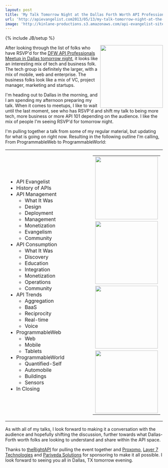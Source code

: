 ```yaml
---
layout: post
title: 'My Talk Tomorrow Night at the Dallas Forth Worth API Professionals Meetup'
url: 'http://apievangelist.com2013/05/13/my-talk-tomorrow-night-at-the-dallas-forth-worth-api-professionals-meetup/'
image: 'http://kinlane-productions.s3.amazonaws.com/api-evangelist-site/blog/dfw-api-meetup-group.jpeg'
---
```

{% include JB/setup %}
<p>
     <a href=http://www.meetup.com/DFW-API-Professionals/events/115600132/ title=DFW API Professional Meetup Group><img src=https://s3.amazonaws.com/kinlane-productions/events/dfw-api-meetup-group/dfw-api-meetup-group.jpeg border=0 width=200 align=right /></a>
</p>
<p>
     After looking through the list of folks who have RSVP'd for the <a href=http://www.meetup.com/DFW-API-Professionals/events/115600132/>DFW API Professionals Meetup in Dallas tomorrow night</a>, it looks like an interesting mix of tech and business folk. The tech group is definitely the larger, with a mix of mobile, web and enterprise. The business folks look like a mix of VC, project manager, marketing and startups.
</p>
<p>
     I'm heading out to Dallas in the morning, and I am spending my afternoon preparing my talk. When it comes to meetups, I like to wait until the last moment, see who has RSVP'd and shift my talk to being more tech, more business or more API 101 depending on the audience. I like the mix of people I'm seeing RSVP'd for tomorrow night.
</p>
<p>
     I'm pulling together a talk from some of my regular material, but updating for what is going on right now. Resulting in the following outline I'm calling, From ProgrammableWeb to ProgrammableWorld:
</p>
<table cellspacing=2 cellpadding=5 width=100%>
     <tbody>
          <tr>
               <td>
                    <ul class=mainlist>
                         <li>API Evangelist
                         </li>
                         <li>History of APIs
                         </li>
                         <li>API Management
                              <ul class=mainlist>
                                   <li>What It Was
                                   </li>
                                   <li>Design
                                   </li>
                                   <li>Deployment
                                   </li>
                                   <li>Management
                                   </li>
                                   <li>Monetization
                                   </li>
                                   <li>Evangelism
                                   </li>
                                   <li>Community
                                   </li>
                              </ul>
                         </li>
                         <li>API Consumption
                              <ul class=mainlist>
                                   <li>What It Was
                                   </li>
                                   <li>Discovery
                                   </li>
                                   <li>Education
                                   </li>
                                   <li>Integration
                                   </li>
                                   <li>Monetization
                                   </li>
                                   <li>Operations
                                   </li>
                                   <li>Community
                                   </li>
                              </ul>
                         </li>
                         <li>API Trends
                              <ul class=mainlist>
                                   <li>Aggregation
                                   </li>
                                   <li>BaaS
                                   </li>
                                   <li>Reciprocity
                                   </li>
                                   <li>Real-time
                                   </li>
                                   <li>Voice
                                   </li>
                              </ul>
                         </li>
                         <li>ProgrammableWeb
                              <ul class=mainlist>
                                   <li>Web
                                   </li>
                                   <li>Mobile
                                   </li>
                                   <li>Tablets
                                   </li>
                              </ul>
                         </li>
                         <li>ProgrammableWorld
                              <ul class=mainlist>
                                   <li>Quantified-Self
                                   </li>
                                   <li>Automobile
                                   </li>
                                   <li>Buildings
                                   </li>
                                   <li>Sensors
                                   </li>
                              </ul>
                         </li>
                         <li>In Closing
                         </li>
                    </ul>
               </td>
               <td width=33% align=center valign=top>
                    <table cellspacing=10 cellpadding=10 width=100%>
                         <tbody>
                              <tr>
                                   <td align=center>
                                        <a href=http://www.therightapi.com/ target=_blank title=TheRightAPI><img src=http://kinlane-productions.s3.amazonaws.com/api-evangelist-site/company/therightapi-logo-2.png border=0 width=200 /></a>
                                   </td>
                              </tr>
                              <tr>
                                   <td align=center>
                                        <a href=http://www.proxomo.com/ target=_blank title=Proxomo><img src=http://kinlane-productions.s3.amazonaws.com/api-evangelist-site/serviceproviders/Proxomo-Logo.png border=0 width=200 /></a>
                                   </td>
                              </tr>
                              <tr>
                                   <td align=center>
                                        <a href=http://www.layer7tech.com/ target=_blank title=Layer 7 Technologies><img src=https://s3.amazonaws.com/kinlane-productions/api-service-providers/layer7-logo.png border=0 width=200 /></a>
                                   </td>
                              </tr>
                              <tr>
                                   <td align=center>
                                        <a href=http://www.parivedasolutions.com/ target=_blank title=Pariveda Solutions><img src=https://s3.amazonaws.com/kinlane-productions/pariveda-solutions-logo.png border=0 width=200 /></a>
                                   </td>
                              </tr>
                         </tbody>
                    </table>
               </td>
          </tr>
     </tbody>
</table>
<p>
     As with all of my talks, I look forward to making it a conversation with the audience and hopefully shifting the discussion, further towards what Dallas-Forth worth folks are looking to understand and share within the API space.
</p>
<p>
     Thanks to <a href=http://www.therightapi.com/>theRightAPI</a> for pulling the event together and <a href=http://www.proxomo.com/ title=BAaS>Proxomo</a>, <a href=http://www.layer7tech.com/ title=API Management>Layer 7 Technologies</a> and <a href=http://www.parivedasolutions.com/ title=Tech Efficiency and Innovation>Pariveda Solutions</a> for sponsoring to make it all possible. I look forward to seeing you all in Dallas, TX tomorrow evening.
</p>
